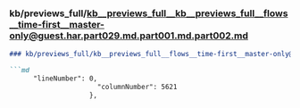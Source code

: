 ### kb/previews_full/kb__previews_full__kb__previews_full__flows__time-first__master-only@guest.har.part029.md.part001.md.part002.md

```md
### kb/previews_full/kb__previews_full__flows__time-first__master-only@guest.har.part029.md.part001.md (part 002)

```md
      "lineNumber": 0,
                      "columnNumber": 5621
                    },
  
```

```

```
